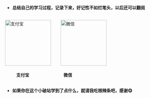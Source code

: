 * **总结自己的学习过程，记录下来，好记性不如烂笔头，以后还可以翻阅**

<br/>
<img src="https://cdn.jsdelivr.net/gh/wliduo/CDN@master/feed/alipay.png" alt="支付宝" height="150" width="150"></img>&nbsp;&nbsp;&nbsp;&nbsp;&nbsp;&nbsp;&nbsp;
<img src="https://cdn.jsdelivr.net/gh/wliduo/CDN@master/feed/wechatpay.png" alt="微信" height="150" width="150"></img>
<br/><br/>
<b>&nbsp;&nbsp;&nbsp;&nbsp;&nbsp;&nbsp;&nbsp;&nbsp;&nbsp;&nbsp;&nbsp;支付宝&nbsp;&nbsp;&nbsp;&nbsp;&nbsp;&nbsp;&nbsp;&nbsp;&nbsp;&nbsp;&nbsp;&nbsp;&nbsp;&nbsp;&nbsp;&nbsp;&nbsp;&nbsp;&nbsp;&nbsp;&nbsp;&nbsp;&nbsp;&nbsp;&nbsp;&nbsp;&nbsp;&nbsp;&nbsp;&nbsp;&nbsp;&nbsp;&nbsp;&nbsp;微信</b>
<br/><br/>

<!-- <center class="half">
    <img src="https://cdn.jsdelivr.net/gh/wliduo/CDN@master/feed/alipay.png" alt="支付宝" height="150" width="150"></img>&nbsp;&nbsp;&nbsp;&nbsp;&nbsp;&nbsp;&nbsp;
    <img src="https://cdn.jsdelivr.net/gh/wliduo/CDN@master/feed/wechatpay.png" alt="微信" height="150" width="150"></img>
</center>
<br/>
<center class="half"><b>支付宝&nbsp;&nbsp;&nbsp;&nbsp;&nbsp;&nbsp;&nbsp;&nbsp;&nbsp;&nbsp;&nbsp;&nbsp;&nbsp;&nbsp;&nbsp;&nbsp;&nbsp;&nbsp;&nbsp;&nbsp;&nbsp;&nbsp;&nbsp;&nbsp;&nbsp;&nbsp;&nbsp;&nbsp;&nbsp;&nbsp;&nbsp;&nbsp;&nbsp;微信</b></center> -->

* **如果你在这个小破站学到了点什么，就请我吃根辣条吧，感谢:yum:**